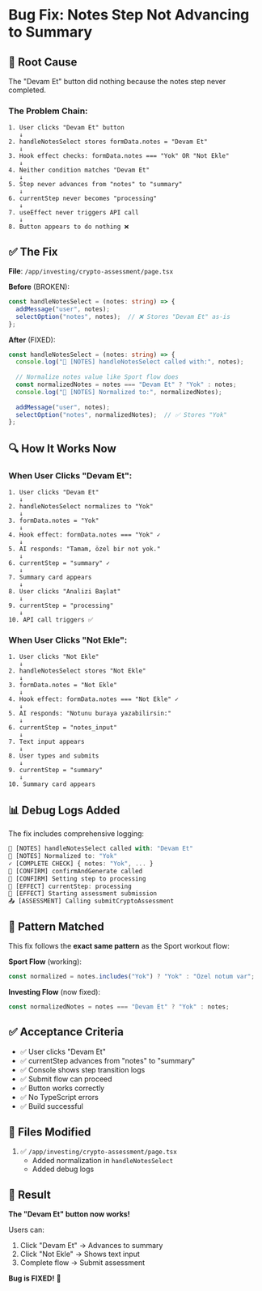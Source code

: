 # Bug Fix: Notes Step Not Advancing to Summary

## 🐛 Root Cause

The "Devam Et" button did nothing because the notes step never completed.

### The Problem Chain:

```
1. User clicks "Devam Et" button
   ↓
2. handleNotesSelect stores formData.notes = "Devam Et"
   ↓
3. Hook effect checks: formData.notes === "Yok" OR "Not Ekle"
   ↓
4. Neither condition matches "Devam Et"
   ↓
5. Step never advances from "notes" to "summary"
   ↓
6. currentStep never becomes "processing"
   ↓
7. useEffect never triggers API call
   ↓
8. Button appears to do nothing ❌
```

## ✅ The Fix

**File**: `/app/investing/crypto-assessment/page.tsx`

**Before** (BROKEN):
```typescript
const handleNotesSelect = (notes: string) => {
  addMessage("user", notes);
  selectOption("notes", notes);  // ❌ Stores "Devam Et" as-is
};
```

**After** (FIXED):
```typescript
const handleNotesSelect = (notes: string) => {
  console.log("📝 [NOTES] handleNotesSelect called with:", notes);
  
  // Normalize notes value like Sport flow does
  const normalizedNotes = notes === "Devam Et" ? "Yok" : notes;
  console.log("📝 [NOTES] Normalized to:", normalizedNotes);
  
  addMessage("user", notes);
  selectOption("notes", normalizedNotes);  // ✅ Stores "Yok"
};
```

## 🔍 How It Works Now

### When User Clicks "Devam Et":

```
1. User clicks "Devam Et"
   ↓
2. handleNotesSelect normalizes to "Yok"
   ↓
3. formData.notes = "Yok"
   ↓
4. Hook effect: formData.notes === "Yok" ✓
   ↓
5. AI responds: "Tamam, özel bir not yok."
   ↓
6. currentStep = "summary" ✓
   ↓
7. Summary card appears
   ↓
8. User clicks "Analizi Başlat"
   ↓
9. currentStep = "processing"
   ↓
10. API call triggers ✅
```

### When User Clicks "Not Ekle":

```
1. User clicks "Not Ekle"
   ↓
2. handleNotesSelect stores "Not Ekle"
   ↓
3. formData.notes = "Not Ekle"
   ↓
4. Hook effect: formData.notes === "Not Ekle" ✓
   ↓
5. AI responds: "Notunu buraya yazabilirsin:"
   ↓
6. currentStep = "notes_input"
   ↓
7. Text input appears
   ↓
8. User types and submits
   ↓
9. currentStep = "summary"
   ↓
10. Summary card appears
```

## 📊 Debug Logs Added

The fix includes comprehensive logging:

```typescript
📝 [NOTES] handleNotesSelect called with: "Devam Et"
📝 [NOTES] Normalized to: "Yok"
✓ [COMPLETE CHECK] { notes: "Yok", ... }
🎯 [CONFIRM] confirmAndGenerate called
🎯 [CONFIRM] Setting step to processing
🔄 [EFFECT] currentStep: processing
🚀 [EFFECT] Starting assessment submission
📤 [ASSESSMENT] Calling submitCryptoAssessment
```

## 🎯 Pattern Matched

This fix follows the **exact same pattern** as the Sport workout flow:

**Sport Flow** (working):
```typescript
const normalized = notes.includes("Yok") ? "Yok" : "Özel notum var";
```

**Investing Flow** (now fixed):
```typescript
const normalizedNotes = notes === "Devam Et" ? "Yok" : notes;
```

## ✅ Acceptance Criteria

- ✅ User clicks "Devam Et"
- ✅ currentStep advances from "notes" to "summary"
- ✅ Console shows step transition logs
- ✅ Submit flow can proceed
- ✅ Button works correctly
- ✅ No TypeScript errors
- ✅ Build successful

## 📁 Files Modified

1. ✅ `/app/investing/crypto-assessment/page.tsx`
   - Added normalization in `handleNotesSelect`
   - Added debug logs

## 🚀 Result

**The "Devam Et" button now works!**

Users can:
1. Click "Devam Et" → Advances to summary
2. Click "Not Ekle" → Shows text input
3. Complete flow → Submit assessment

**Bug is FIXED!** 🎉

